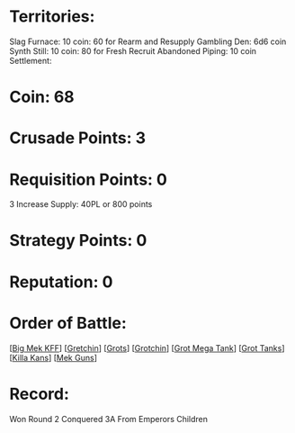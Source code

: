 # Territories: 
Slag Furnace: 10 coin: 60 for Rearm and Resupply
Gambling Den: 6d6 coin
Synth Still: 10 coin: 80 for Fresh Recruit
Abandoned Piping: 10 coin
Settlement: 

# Coin: 68

# Crusade Points: 3

# Requisition Points: 0
3 Increase Supply: 40PL or 800 points

# Strategy Points: 0

# Reputation: 0

# Order of Battle:
[[Big Mek KFF]]
[[Gretchin]]
[[Grots]]
[[Grotchin]]
[[Grot Mega Tank]]
[[Grot Tanks]]
[[Killa Kans]]
[[Mek Guns]]

# Record:
Won Round 2 Conquered 3A From Emperors Children


[//begin]: # "Autogenerated link references for markdown compatibility"
[Big Mek KFF]: big-mek-kff "Big Mek KFF"
[Gretchin]: gretchin "Gretchin"
[Grots]: grots "Grots"
[Grotchin]: grotchin "Grotchin"
[Grot Mega Tank]: grot-mega-tank "Grot Mega Tank"
[Grot Tanks]: grot-tanks "Grot Tanks"
[Killa Kans]: killa-kans "Killa Kans"
[Mek Guns]: mek-guns "Mek Guns"
[//end]: # "Autogenerated link references"